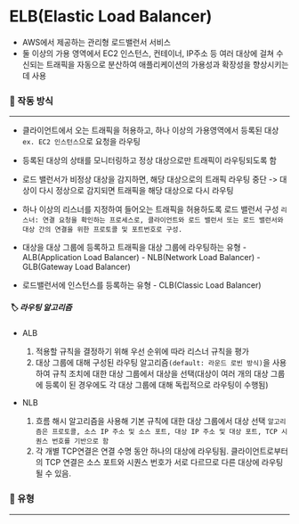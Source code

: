 # ELB(Elastic Load Balancer)
- AWS에서 제공하는 관리형 로드밸런서 서비스
- 둘 이상의 가용 영역에서 EC2 인스턴스, 컨테이너, IP주소 등 여러 대상에 걸쳐 수신되는 트래픽을 자동으로 분산하여 애플리케이션의 가용성과 확장성을 향상시키는데 사용

### 📌 작동 방식
---
- 클라이언트에서 오는 트래픽을 허용하고, 하나 이상의 가용영역에서 등록된 대상`ex. EC2 인스턴스`으로 요청을 라우팅
- 등록된 대상의 상태를 모니터링하고 정상 대상으로만 트래픽이 라우팅되도록 함
- 로드 밸런서가 비정상 대상을 감지하면, 해당 대상으로의 트래픽 라우팅 중단
	-> 대상이 다시 정상으로 감지되면 트래픽을 해당 대상으로 다시 라우팅
- 하나 이상의 리스너를 지정하여 들어오는 트래픽을 허용하도록 로드 밸런서 구성
	`리스너: 연결 요청을 확인하는 프로세스로, 클라이언트와 로드 밸런서 또는 로드 밸런서와 대상 간의 연결을 위한 프로토콜 및 포트번호로 구성. `

- 대상을 대상 그룹에 등록하고 트래픽을 대상 그룹에 라우팅하는 유형
	\- ALB(Application Load Balancer)
	\- NLB(Network Load Balancer)
	\- GLB(Gateway Load Balancer)
- 로드밸런서에 인스턴스를 등록하는 유형
	\- CLB(Classic Load Balancer)

##### 🏷️ 라우팅 알고리즘
- ALB
	1. 적용할 규칙을 결정하기 위해 우선 순위에 따라 리스너 규칙을 평가
	2. 대상 그룹에 대해 구성된 라우팅 알고리즘`(default: 라운드 로빈 방식)`을 사용하여 규칙 조치에 대한 대상 그룹에서 대상을 선택(대상이 여러 개의 대상 그룹에 등록이 된 경우에도 각 대상 그룹에 대해 독립적으로 라우팅이 수행됨)

- NLB
	1. 흐름 해시 알고리즘을 사용해 기본 규칙에 대한 대상 그룹에서 대상 선택
		`알고리즘은 프로토콜, 소스 IP 주소 및 소스 포트, 대상 IP 주소 및 대상 포트, TCP 시퀀스 번호를 기반으로 함`
	2. 각 개별 TCP연결은 연결 수명 동안 하나의 대상에 라우팅됨. 클라이언트로부터의 TCP 연결은 소스 포트와 시퀀스 번호가 서로 다르므로 다른 대상에 라우팅될 수 있음.

	
### 📌 유형
---


